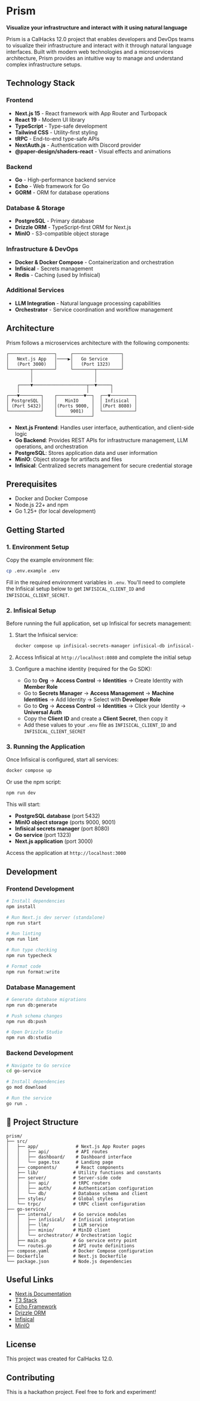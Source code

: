 # Prism

**Visualize your infrastructure and interact with it using natural language**

Prism is a CalHacks 12.0 project that enables developers and DevOps teams to visualize their infrastructure and interact with it through natural language interfaces. Built with modern web technologies and a microservices architecture, Prism provides an intuitive way to manage and understand complex infrastructure setups.

## Technology Stack

### Frontend
- **Next.js 15** - React framework with App Router and Turbopack
- **React 19** - Modern UI library
- **TypeScript** - Type-safe development
- **Tailwind CSS** - Utility-first styling
- **tRPC** - End-to-end type-safe APIs
- **NextAuth.js** - Authentication with Discord provider
- **@paper-design/shaders-react** - Visual effects and animations

### Backend
- **Go** - High-performance backend service
- **Echo** - Web framework for Go
- **GORM** - ORM for database operations

### Database & Storage
- **PostgreSQL** - Primary database
- **Drizzle ORM** - TypeScript-first ORM for Next.js
- **MinIO** - S3-compatible object storage

### Infrastructure & DevOps
- **Docker & Docker Compose** - Containerization and orchestration
- **Infisical** - Secrets management
- **Redis** - Caching (used by Infisical)

### Additional Services
- **LLM Integration** - Natural language processing capabilities
- **Orchestrator** - Service coordination and workflow management

## Architecture

Prism follows a microservices architecture with the following components:

```
┌─────────────────┐     ┌──────────────────┐
│   Next.js App   │────▶│   Go Service     │
│   (Port 3000)   │     │   (Port 1323)    │
└────────┬────────┘     └────────┬─────────┘
         │                       │
         │                       │
    ┌────▼────────────────────┬──▼─────┐
    │                         │        │
┌───▼────────┐    ┌──────────▼──┐  ┌──▼─────────┐
│ PostgreSQL │    │   MinIO     │  │ Infisical  │
│ (Port 5432)│    │(Ports 9000, │  │(Port 8080) │
└────────────┘    │     9001)   │  └────────────┘
                  └─────────────┘
```

- **Next.js Frontend**: Handles user interface, authentication, and client-side logic
- **Go Backend**: Provides REST APIs for infrastructure management, LLM operations, and orchestration
- **PostgreSQL**: Stores application data and user information
- **MinIO**: Object storage for artifacts and files
- **Infisical**: Centralized secrets management for secure credential storage

## Prerequisites

- Docker and Docker Compose
- Node.js 22+ and npm
- Go 1.25+ (for local development)

## Getting Started

### 1. Environment Setup

Copy the example environment file:
```bash
cp .env.example .env
```

Fill in the required environment variables in `.env`. You'll need to complete the Infisical setup below to get `INFISICAL_CLIENT_ID` and `INFISICAL_CLIENT_SECRET`.

### 2. Infisical Setup

Before running the full application, set up Infisical for secrets management:

1. Start the Infisical service:
   ```bash
   docker compose up infisical-secrets-manager infisical-db infisical-redis
   ```

2. Access Infisical at `http://localhost:8080` and complete the initial setup

3. Configure a machine identity (required for the Go SDK):
   - Go to **Org** → **Access Control** → **Identities** → Create Identity with **Member Role**
   - Go to **Secrets Manager** → **Access Management** → **Machine Identities** → Add Identity → Select with **Developer Role**
   - Go to **Org** → **Access Control** → **Identities** → Click your Identity → **Universal Auth**
   - Copy the **Client ID** and create a **Client Secret**, then copy it
   - Add these values to your `.env` file as `INFISICAL_CLIENT_ID` and `INFISICAL_CLIENT_SECRET`

### 3. Running the Application

Once Infisical is configured, start all services:

```bash
docker compose up
```

Or use the npm script:
```bash
npm run dev
```

This will start:
- **PostgreSQL database** (port 5432)
- **MinIO object storage** (ports 9000, 9001)
- **Infisical secrets manager** (port 8080)
- **Go service** (port 1323)
- **Next.js application** (port 3000)

Access the application at `http://localhost:3000`

## Development

### Frontend Development

```bash
# Install dependencies
npm install

# Run Next.js dev server (standalone)
npm run start

# Run linting
npm run lint

# Run type checking
npm run typecheck

# Format code
npm run format:write
```

### Database Management

```bash
# Generate database migrations
npm run db:generate

# Push schema changes
npm run db:push

# Open Drizzle Studio
npm run db:studio
```

### Backend Development

```bash
# Navigate to Go service
cd go-service

# Install dependencies
go mod download

# Run the service
go run .
```

## 📁 Project Structure

```
prism/
├── src/
│   ├── app/              # Next.js App Router pages
│   │   ├── api/          # API routes
│   │   ├── dashboard/    # Dashboard interface
│   │   └── page.tsx      # Landing page
│   ├── components/       # React components
│   ├── lib/             # Utility functions and constants
│   ├── server/          # Server-side code
│   │   ├── api/         # tRPC routers
│   │   ├── auth/        # Authentication configuration
│   │   └── db/          # Database schema and client
│   ├── styles/          # Global styles
│   └── trpc/            # tRPC client configuration
├── go-service/
│   ├── internal/        # Go service modules
│   │   ├── infisical/   # Infisical integration
│   │   ├── llm/         # LLM service
│   │   ├── minio/       # MinIO client
│   │   └── orchestrator/ # Orchestration logic
│   ├── main.go          # Go service entry point
│   └── routes.go        # API route definitions
├── compose.yaml         # Docker Compose configuration
├── Dockerfile           # Next.js Dockerfile
└── package.json         # Node.js dependencies
```

## Useful Links

- [Next.js Documentation](https://nextjs.org/docs)
- [T3 Stack](https://create.t3.gg/)
- [Echo Framework](https://echo.labstack.com/)
- [Drizzle ORM](https://orm.drizzle.team)
- [Infisical](https://infisical.com/docs)
- [MinIO](https://min.io/docs/minio/linux/index.html)

## License

This project was created for CalHacks 12.0.

## Contributing

This is a hackathon project. Feel free to fork and experiment!
